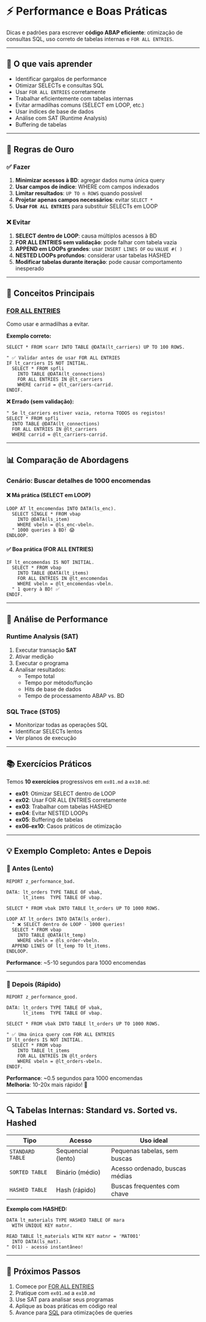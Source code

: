 # ⚡ Performance e Boas Práticas

Dicas e padrões para escrever **código ABAP eficiente**: otimização de consultas SQL, uso correto de tabelas internas e `FOR ALL ENTRIES`.

---

## 📖 O que vais aprender

- Identificar gargalos de performance
- Otimizar SELECTs e consultas SQL
- Usar `FOR ALL ENTRIES` corretamente
- Trabalhar eficientemente com tabelas internas
- Evitar armadilhas comuns (SELECT em LOOP, etc.)
- Usar índices de base de dados
- Análise com SAT (Runtime Analysis)
- Buffering de tabelas

---

## 🎯 Regras de Ouro

### ✅ Fazer

1. **Minimizar acessos à BD**: agregar dados numa única query
2. **Usar campos de índice**: WHERE com campos indexados
3. **Limitar resultados**: `UP TO n ROWS` quando possível
4. **Projetar apenas campos necessários**: evitar `SELECT *`
5. **Usar `FOR ALL ENTRIES`** para substituir SELECTs em LOOP

### ❌ Evitar

1. **SELECT dentro de LOOP**: causa múltiplos acessos à BD
2. **FOR ALL ENTRIES sem validação**: pode falhar com tabela vazia
3. **APPEND em LOOPs grandes**: usar `INSERT LINES OF` ou `VALUE #( )`
4. **NESTED LOOPs profundos**: considerar usar tabelas HASHED
5. **Modificar tabelas durante iteração**: pode causar comportamento inesperado

---

## 🔑 Conceitos Principais

### [FOR ALL ENTRIES](for_all_entries.md)
Como usar e armadilhas a evitar.

**Exemplo correto:**
```abap
SELECT * FROM scarr INTO TABLE @DATA(lt_carriers) UP TO 100 ROWS.

" ✅ Validar antes de usar FOR ALL ENTRIES
IF lt_carriers IS NOT INITIAL.
  SELECT * FROM spfli
    INTO TABLE @DATA(lt_connections)
    FOR ALL ENTRIES IN @lt_carriers
    WHERE carrid = @lt_carriers-carrid.
ENDIF.
```

**❌ Errado (sem validação):**
```abap
" Se lt_carriers estiver vazia, retorna TODOS os registos!
SELECT * FROM spfli
  INTO TABLE @DATA(lt_connections)
  FOR ALL ENTRIES IN @lt_carriers
  WHERE carrid = @lt_carriers-carrid.
```

---

## 📊 Comparação de Abordagens

### Cenário: Buscar detalhes de 1000 encomendas

#### ❌ Má prática (SELECT em LOOP)
```abap
LOOP AT lt_encomendas INTO DATA(ls_enc).
  SELECT SINGLE * FROM vbap 
    INTO @DATA(ls_item)
    WHERE vbeln = @ls_enc-vbeln.
  " 1000 queries à BD! 😱
ENDLOOP.
```

#### ✅ Boa prática (FOR ALL ENTRIES)
```abap
IF lt_encomendas IS NOT INITIAL.
  SELECT * FROM vbap
    INTO TABLE @DATA(lt_items)
    FOR ALL ENTRIES IN @lt_encomendas
    WHERE vbeln = @lt_encomendas-vbeln.
  " 1 query à BD! ✅
ENDIF.
```

---

## 🧪 Análise de Performance

### Runtime Analysis (SAT)

1. Executar transação **SAT**
2. Ativar medição
3. Executar o programa
4. Analisar resultados:
   - Tempo total
   - Tempo por método/função
   - Hits de base de dados
   - Tempo de processamento ABAP vs. BD

### SQL Trace (ST05)

- Monitorizar todas as operações SQL
- Identificar SELECTs lentos
- Ver planos de execução

---

## 📚 Exercícios Práticos

Temos **10 exercícios** progressivos em `ex01.md` a `ex10.md`:

- **ex01**: Otimizar SELECT dentro de LOOP
- **ex02**: Usar FOR ALL ENTRIES corretamente
- **ex03**: Trabalhar com tabelas HASHED
- **ex04**: Evitar NESTED LOOPs
- **ex05**: Buffering de tabelas
- **ex06-ex10**: Casos práticos de otimização

---

## 💡 Exemplo Completo: Antes e Depois

### 🐌 Antes (Lento)

```abap
REPORT z_performance_bad.

DATA: lt_orders TYPE TABLE OF vbak,
      lt_items  TYPE TABLE OF vbap.

SELECT * FROM vbak INTO TABLE lt_orders UP TO 1000 ROWS.

LOOP AT lt_orders INTO DATA(ls_order).
  " ❌ SELECT dentro de LOOP - 1000 queries!
  SELECT * FROM vbap
    INTO TABLE @DATA(lt_temp)
    WHERE vbeln = @ls_order-vbeln.
  APPEND LINES OF lt_temp TO lt_items.
ENDLOOP.
```

**Performance**: ~5-10 segundos para 1000 encomendas

---

### 🚀 Depois (Rápido)

```abap
REPORT z_performance_good.

DATA: lt_orders TYPE TABLE OF vbak,
      lt_items  TYPE TABLE OF vbap.

SELECT * FROM vbak INTO TABLE lt_orders UP TO 1000 ROWS.

" ✅ Uma única query com FOR ALL ENTRIES
IF lt_orders IS NOT INITIAL.
  SELECT * FROM vbap
    INTO TABLE lt_items
    FOR ALL ENTRIES IN @lt_orders
    WHERE vbeln = @lt_orders-vbeln.
ENDIF.
```

**Performance**: ~0.5 segundos para 1000 encomendas  
**Melhoria**: 10-20x mais rápido! 🎯

---

## 🔍 Tabelas Internas: Standard vs. Sorted vs. Hashed

| Tipo | Acesso | Uso ideal |
|------|--------|-----------|
| `STANDARD TABLE` | Sequencial (lento) | Pequenas tabelas, sem buscas |
| `SORTED TABLE` | Binário (médio) | Acesso ordenado, buscas médias |
| `HASHED TABLE` | Hash (rápido) | Buscas frequentes com chave |

**Exemplo com HASHED:**
```abap
DATA lt_materials TYPE HASHED TABLE OF mara 
  WITH UNIQUE KEY matnr.

READ TABLE lt_materials WITH KEY matnr = 'MAT001' 
  INTO DATA(ls_mat).
" O(1) - acesso instantâneo! 
```

---

## 🚀 Próximos Passos

1. Comece por [FOR ALL ENTRIES](for_all_entries.md)
2. Pratique com `ex01.md` a `ex10.md`
3. Use SAT para analisar seus programas
4. Aplique as boas práticas em código real
5. Avance para [SQL](../sql/index.md) para otimizações de queries
